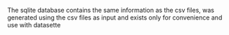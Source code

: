 The sqlite database contains the same information as the csv files, was generated using the csv files as input and exists only for convenience and use with datasette
